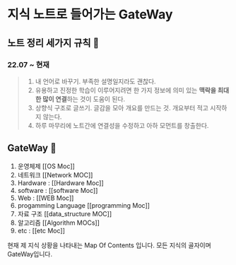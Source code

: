 
# 지식 노트로 들어가는 GateWay


## 노트 정리 세가지 규칙 🌱
### 22.07 ~ 현재

> 1. 내 언어로 바꾸기. 부족한 설명일지라도 괜찮다. 
> 2. 유용하고 진정한 학습이 이루어지려면 한 가지 정보에 의미 있는 **맥락을 최대한 많이 연결**하는 것이 도움이 된다.
> 3. 상향식 구조로 글쓰기. 글감을 모아 개요를 만드는 것. 개요부터 적고 시작하지 않는다.
> 4. 하루 마무리에 노트간에 연결성을 수정하고 아하 모먼트를 창출한다.


## GateWay 🚪

 1. 운영체제 [[OS Moc]]         
 2. 네트워크 [[Network MOC]]            
 3. Hardware : [[Hardware Moc]]
 4. software : [[software Moc]]
 5. Web : [[WEB Moc]]
 6. progamming Language [[programming Moc]]    
 7. 자료 구조 [[data_structure MOC]]    
 8. 알고리즘  [[Algorithm MOCs]]
 9. etc : [[etc Moc]]


현재 제 지식 상황을 나타내는 Map Of Contents 입니다. 모든 지식의 골자이며 GateWay입니다.









